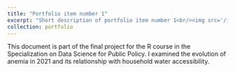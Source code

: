 ```yaml
---
title: "Portfolio item number 1"
excerpt: "Short description of portfolio item number 1<br/><img src='/images/Anemia2021.jpg'>"
collection: portfolio
---
```


This document is part of the final project for the R course in the Specialization on Data Science for Public Policy. I examined the evolution of anemia in 2021 and its relationship with household water accessibility. 
